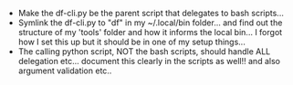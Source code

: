- Make the df-cli.py be the parent script that delegates to bash scripts...
- Symlink the df-cli.py to "df" in my ~/.local/bin folder... and find out the structure of my 'tools' folder and how it informs the local bin... I forgot how I set this up but it should be in one of my setup things...
- The calling python script, NOT the bash scripts, should handle ALL delegation etc... document this clearly in the scripts as well!! and also argument validation etc..

